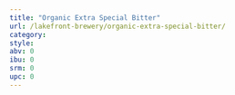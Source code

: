 ```yaml
---
title: "Organic Extra Special Bitter"
url: /lakefront-brewery/organic-extra-special-bitter/
category: 
style: 
abv: 0
ibu: 0
srm: 0
upc: 0
---
```



